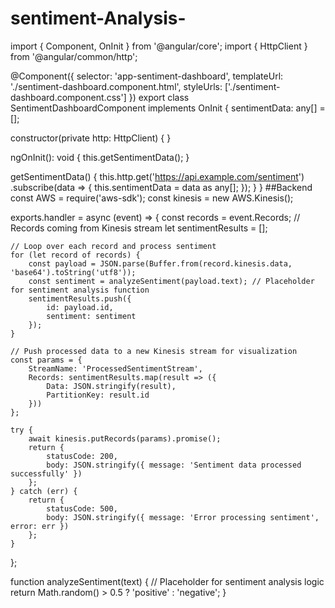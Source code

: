 # sentiment-Analysis-
import { Component, OnInit } from '@angular/core';
import { HttpClient } from '@angular/common/http';

@Component({
  selector: 'app-sentiment-dashboard',
  templateUrl: './sentiment-dashboard.component.html',
  styleUrls: ['./sentiment-dashboard.component.css']
})
export class SentimentDashboardComponent implements OnInit {
  sentimentData: any[] = [];

  constructor(private http: HttpClient) { }

  ngOnInit(): void {
    this.getSentimentData();
  }

  getSentimentData() {
    this.http.get('https://api.example.com/sentiment')
      .subscribe(data => {
        this.sentimentData = data as any[];
      });
  }
}
##Backend
const AWS = require('aws-sdk');
const kinesis = new AWS.Kinesis();

exports.handler = async (event) => {
    const records = event.Records; // Records coming from Kinesis stream
    let sentimentResults = [];

    // Loop over each record and process sentiment
    for (let record of records) {
        const payload = JSON.parse(Buffer.from(record.kinesis.data, 'base64').toString('utf8'));
        const sentiment = analyzeSentiment(payload.text); // Placeholder for sentiment analysis function
        sentimentResults.push({
            id: payload.id,
            sentiment: sentiment
        });
    }

    // Push processed data to a new Kinesis stream for visualization
    const params = {
        StreamName: 'ProcessedSentimentStream',
        Records: sentimentResults.map(result => ({
            Data: JSON.stringify(result),
            PartitionKey: result.id
        }))
    };

    try {
        await kinesis.putRecords(params).promise();
        return {
            statusCode: 200,
            body: JSON.stringify({ message: 'Sentiment data processed successfully' })
        };
    } catch (err) {
        return {
            statusCode: 500,
            body: JSON.stringify({ message: 'Error processing sentiment', error: err })
        };
    }
};

function analyzeSentiment(text) {
    // Placeholder for sentiment analysis logic
    return Math.random() > 0.5 ? 'positive' : 'negative';
}
